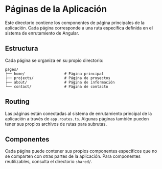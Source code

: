 # Páginas de la Aplicación

Este directorio contiene los componentes de página principales de la aplicación. Cada página corresponde a una ruta específica definida en el sistema de enrutamiento de Angular.

## Estructura

Cada página se organiza en su propio directorio:

```
pages/
├── home/                  # Página principal
├── projects/              # Página de proyectos
├── about/                 # Página de información
└── contact/               # Página de contacto
```

## Routing

Las páginas están conectadas al sistema de enrutamiento principal de la aplicación a través de `app.routes.ts`. Algunas páginas también pueden tener sus propios archivos de rutas para subrutas.

## Componentes

Cada página puede contener sus propios componentes específicos que no se comparten con otras partes de la aplicación. Para componentes reutilizables, consulta el directorio `shared/`.
